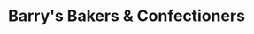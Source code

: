 ---
title: "Barry's Bakers & Confectioners"
url: /gateshead/barrys-bakers-und-confectioners/
shop: Bäckerei
---
